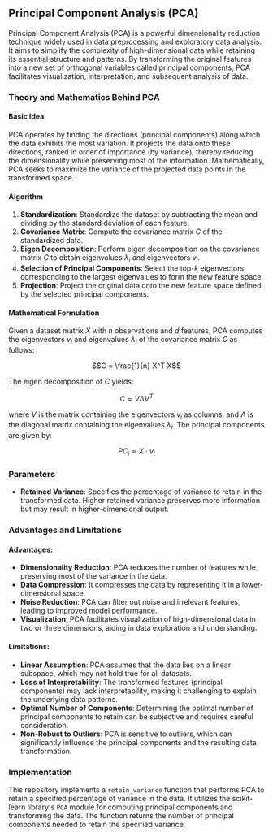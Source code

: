 ## Principal Component Analysis (PCA)

Principal Component Analysis (PCA) is a powerful dimensionality reduction technique widely used in data preprocessing and exploratory data analysis. It aims to simplify the complexity of high-dimensional data while retaining its essential structure and patterns. By transforming the original features into a new set of orthogonal variables called principal components, PCA facilitates visualization, interpretation, and subsequent analysis of data.

### Theory and Mathematics Behind PCA

#### Basic Idea

PCA operates by finding the directions (principal components) along which the data exhibits the most variation. It projects the data onto these directions, ranked in order of importance (by variance), thereby reducing the dimensionality while preserving most of the information. Mathematically, PCA seeks to maximize the variance of the projected data points in the transformed space.

#### Algorithm

1. **Standardization**: Standardize the dataset by subtracting the mean and dividing by the standard deviation of each feature.
2. **Covariance Matrix**: Compute the covariance matrix $C$ of the standardized data.
3. **Eigen Decomposition**: Perform eigen decomposition on the covariance matrix $C$ to obtain eigenvalues $\lambda_i$ and eigenvectors $v_i$.
4. **Selection of Principal Components**: Select the top-$k$ eigenvectors corresponding to the largest eigenvalues to form the new feature space.
5. **Projection**: Project the original data onto the new feature space defined by the selected principal components.

#### Mathematical Formulation

Given a dataset matrix $X$ with $n$ observations and $d$ features, PCA computes the eigenvectors $v_i$ and eigenvalues $\lambda_i$ of the covariance matrix $C$ as follows:

$$C = \frac{1}{n} X^T X$$

The eigen decomposition of $C$ yields:

$$C = V \Lambda V^T$$

where $V$ is the matrix containing the eigenvectors $v_i$ as columns, and $\Lambda$ is the diagonal matrix containing the eigenvalues $\lambda_i$. The principal components are given by:

$$PC_i = X \cdot v_i$$

### Parameters

- **Retained Variance**: Specifies the percentage of variance to retain in the transformed data. Higher retained variance preserves more information but may result in higher-dimensional output.

### Advantages and Limitations

#### Advantages:
- **Dimensionality Reduction**: PCA reduces the number of features while preserving most of the variance in the data.
- **Data Compression**: It compresses the data by representing it in a lower-dimensional space.
- **Noise Reduction**: PCA can filter out noise and irrelevant features, leading to improved model performance.
- **Visualization**: PCA facilitates visualization of high-dimensional data in two or three dimensions, aiding in data exploration and understanding.

#### Limitations:
- **Linear Assumption**: PCA assumes that the data lies on a linear subspace, which may not hold true for all datasets.
- **Loss of Interpretability**: The transformed features (principal components) may lack interpretability, making it challenging to explain the underlying data patterns.
- **Optimal Number of Components**: Determining the optimal number of principal components to retain can be subjective and requires careful consideration.
- **Non-Robust to Outliers**: PCA is sensitive to outliers, which can significantly influence the principal components and the resulting data transformation.

### Implementation

This repository implements a `retain_variance` function that performs PCA to retain a specified percentage of variance in the data. It utilizes the scikit-learn library's `PCA` module for computing principal components and transforming the data. The function returns the number of principal components needed to retain the specified variance.
